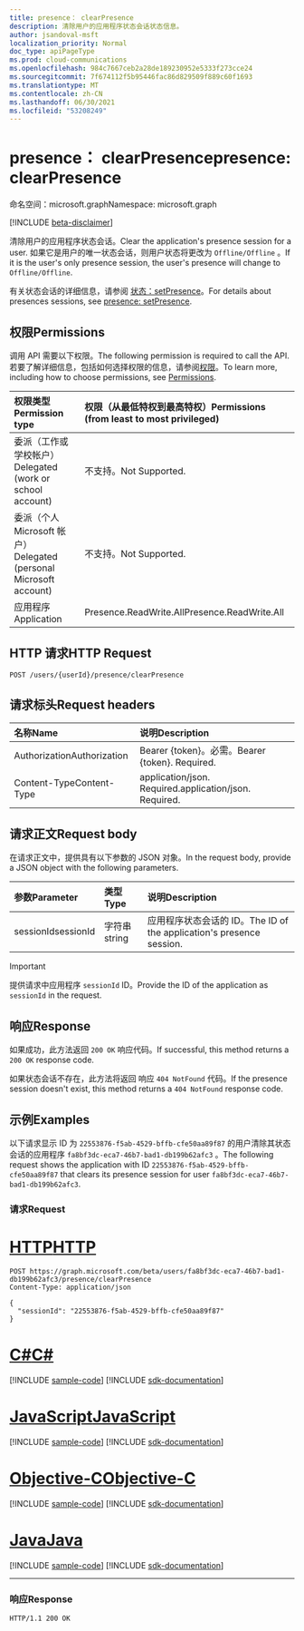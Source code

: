 ```yaml
---
title: presence： clearPresence
description: 清除用户的应用程序状态会话状态信息。
author: jsandoval-msft
localization_priority: Normal
doc_type: apiPageType
ms.prod: cloud-communications
ms.openlocfilehash: 984c7667ceb2a28de189230952e5333f273cce24
ms.sourcegitcommit: 7f674112f5b95446fac86d829509f889c60f1693
ms.translationtype: MT
ms.contentlocale: zh-CN
ms.lasthandoff: 06/30/2021
ms.locfileid: "53208249"
---
```

# <a name="presence-clearpresence"></a><span data-ttu-id="110be-103">presence： clearPresence</span><span class="sxs-lookup"><span data-stu-id="110be-103">presence: clearPresence</span></span>

<span data-ttu-id="110be-104">命名空间：microsoft.graph</span><span class="sxs-lookup"><span data-stu-id="110be-104">Namespace: microsoft.graph</span></span>

[!INCLUDE [beta-disclaimer](../../includes/beta-disclaimer.md)]

<span data-ttu-id="110be-105">清除用户的应用程序状态会话。</span><span class="sxs-lookup"><span data-stu-id="110be-105">Clear the application's presence session for a user.</span></span> <span data-ttu-id="110be-106">如果它是用户的唯一状态会话，则用户状态将更改为 `Offline/Offline` 。</span><span class="sxs-lookup"><span data-stu-id="110be-106">If it is the user's only presence session, the user's presence will change to `Offline/Offline`.</span></span>

<span data-ttu-id="110be-107">有关状态会话的详细信息，请参阅 [状态：setPresence](presence-setpresence.md#presence-sessions)。</span><span class="sxs-lookup"><span data-stu-id="110be-107">For details about presences sessions, see [presence: setPresence](presence-setpresence.md#presence-sessions).</span></span>

## <a name="permissions"></a><span data-ttu-id="110be-108">权限</span><span class="sxs-lookup"><span data-stu-id="110be-108">Permissions</span></span>
<span data-ttu-id="110be-109">调用 API 需要以下权限。</span><span class="sxs-lookup"><span data-stu-id="110be-109">The following permission is required to call the API.</span></span> <span data-ttu-id="110be-110">若要了解详细信息，包括如何选择权限的信息，请参阅[权限](/graph/permissions-reference)。</span><span class="sxs-lookup"><span data-stu-id="110be-110">To learn more, including how to choose permissions, see [Permissions](/graph/permissions-reference).</span></span>

| <span data-ttu-id="110be-111">权限类型</span><span class="sxs-lookup"><span data-stu-id="110be-111">Permission type</span></span>                        | <span data-ttu-id="110be-112">权限（从最低特权到最高特权）</span><span class="sxs-lookup"><span data-stu-id="110be-112">Permissions (from least to most privileged)</span></span> |
| :------------------------------------- | :------------------------------------------ |
| <span data-ttu-id="110be-113">委派（工作或学校帐户）</span><span class="sxs-lookup"><span data-stu-id="110be-113">Delegated (work or school account)</span></span>     | <span data-ttu-id="110be-114">不支持。</span><span class="sxs-lookup"><span data-stu-id="110be-114">Not Supported.</span></span>                              |
| <span data-ttu-id="110be-115">委派（个人 Microsoft 帐户）</span><span class="sxs-lookup"><span data-stu-id="110be-115">Delegated (personal Microsoft account)</span></span> | <span data-ttu-id="110be-116">不支持。</span><span class="sxs-lookup"><span data-stu-id="110be-116">Not Supported.</span></span>                              |
| <span data-ttu-id="110be-117">应用程序</span><span class="sxs-lookup"><span data-stu-id="110be-117">Application</span></span>                            | <span data-ttu-id="110be-118">Presence.ReadWrite.All</span><span class="sxs-lookup"><span data-stu-id="110be-118">Presence.ReadWrite.All</span></span>                      |

## <a name="http-request"></a><span data-ttu-id="110be-119">HTTP 请求</span><span class="sxs-lookup"><span data-stu-id="110be-119">HTTP Request</span></span>
<!-- { "blockType": "ignored" } -->
```http
POST /users/{userId}/presence/clearPresence
```

## <a name="request-headers"></a><span data-ttu-id="110be-120">请求标头</span><span class="sxs-lookup"><span data-stu-id="110be-120">Request headers</span></span>
| <span data-ttu-id="110be-121">名称</span><span class="sxs-lookup"><span data-stu-id="110be-121">Name</span></span>          | <span data-ttu-id="110be-122">说明</span><span class="sxs-lookup"><span data-stu-id="110be-122">Description</span></span>                 |
| :------------ | :-------------------------- |
| <span data-ttu-id="110be-123">Authorization</span><span class="sxs-lookup"><span data-stu-id="110be-123">Authorization</span></span> | <span data-ttu-id="110be-p103">Bearer {token}。必需。</span><span class="sxs-lookup"><span data-stu-id="110be-p103">Bearer {token}. Required.</span></span>   |
| <span data-ttu-id="110be-126">Content-Type</span><span class="sxs-lookup"><span data-stu-id="110be-126">Content-Type</span></span>  | <span data-ttu-id="110be-p104">application/json. Required.</span><span class="sxs-lookup"><span data-stu-id="110be-p104">application/json. Required.</span></span> |

## <a name="request-body"></a><span data-ttu-id="110be-129">请求正文</span><span class="sxs-lookup"><span data-stu-id="110be-129">Request body</span></span>

<span data-ttu-id="110be-130">在请求正文中，提供具有以下参数的 JSON 对象。</span><span class="sxs-lookup"><span data-stu-id="110be-130">In the request body, provide a JSON object with the following parameters.</span></span>

| <span data-ttu-id="110be-131">参数</span><span class="sxs-lookup"><span data-stu-id="110be-131">Parameter</span></span> | <span data-ttu-id="110be-132">类型</span><span class="sxs-lookup"><span data-stu-id="110be-132">Type</span></span>   | <span data-ttu-id="110be-133">说明</span><span class="sxs-lookup"><span data-stu-id="110be-133">Description</span></span>                                   |
| :-------- | :----- | :-------------------------------------------- |
| <span data-ttu-id="110be-134">sessionId</span><span class="sxs-lookup"><span data-stu-id="110be-134">sessionId</span></span> | <span data-ttu-id="110be-135">字符串</span><span class="sxs-lookup"><span data-stu-id="110be-135">string</span></span> | <span data-ttu-id="110be-136">应用程序状态会话的 ID。</span><span class="sxs-lookup"><span data-stu-id="110be-136">The ID of the application's presence session.</span></span> |


> [!IMPORTANT]
> 
> <span data-ttu-id="110be-137">提供请求中应用程序 `sessionId` ID。</span><span class="sxs-lookup"><span data-stu-id="110be-137">Provide the ID of the application as `sessionId` in the request.</span></span>

## <a name="response"></a><span data-ttu-id="110be-138">响应</span><span class="sxs-lookup"><span data-stu-id="110be-138">Response</span></span>
<span data-ttu-id="110be-139">如果成功，此方法返回 `200 OK` 响应代码。</span><span class="sxs-lookup"><span data-stu-id="110be-139">If successful, this method returns a `200 OK` response code.</span></span>

<span data-ttu-id="110be-140">如果状态会话不存在，此方法将返回 响应 `404 NotFound` 代码。</span><span class="sxs-lookup"><span data-stu-id="110be-140">If the presence session doesn't exist, this method returns a `404 NotFound` response code.</span></span>

## <a name="examples"></a><span data-ttu-id="110be-141">示例</span><span class="sxs-lookup"><span data-stu-id="110be-141">Examples</span></span>
<span data-ttu-id="110be-142">以下请求显示 ID 为 `22553876-f5ab-4529-bffb-cfe50aa89f87` 的用户清除其状态会话的应用程序 `fa8bf3dc-eca7-46b7-bad1-db199b62afc3` 。</span><span class="sxs-lookup"><span data-stu-id="110be-142">The following request shows the application with ID `22553876-f5ab-4529-bffb-cfe50aa89f87` that clears its presence session for user `fa8bf3dc-eca7-46b7-bad1-db199b62afc3`.</span></span>

### <a name="request"></a><span data-ttu-id="110be-143">请求</span><span class="sxs-lookup"><span data-stu-id="110be-143">Request</span></span>


# <a name="http"></a>[<span data-ttu-id="110be-144">HTTP</span><span class="sxs-lookup"><span data-stu-id="110be-144">HTTP</span></span>](#tab/http)
<!-- {
  "blockType": "request",
  "name": "clear--presence"
}-->

```msgraph-interactive
POST https://graph.microsoft.com/beta/users/fa8bf3dc-eca7-46b7-bad1-db199b62afc3/presence/clearPresence
Content-Type: application/json

{
  "sessionId": "22553876-f5ab-4529-bffb-cfe50aa89f87"
}
```
# <a name="c"></a>[<span data-ttu-id="110be-145">C#</span><span class="sxs-lookup"><span data-stu-id="110be-145">C#</span></span>](#tab/csharp)
[!INCLUDE [sample-code](../includes/snippets/csharp/clear--presence-csharp-snippets.md)]
[!INCLUDE [sdk-documentation](../includes/snippets/snippets-sdk-documentation-link.md)]

# <a name="javascript"></a>[<span data-ttu-id="110be-146">JavaScript</span><span class="sxs-lookup"><span data-stu-id="110be-146">JavaScript</span></span>](#tab/javascript)
[!INCLUDE [sample-code](../includes/snippets/javascript/clear--presence-javascript-snippets.md)]
[!INCLUDE [sdk-documentation](../includes/snippets/snippets-sdk-documentation-link.md)]

# <a name="objective-c"></a>[<span data-ttu-id="110be-147">Objective-C</span><span class="sxs-lookup"><span data-stu-id="110be-147">Objective-C</span></span>](#tab/objc)
[!INCLUDE [sample-code](../includes/snippets/objc/clear--presence-objc-snippets.md)]
[!INCLUDE [sdk-documentation](../includes/snippets/snippets-sdk-documentation-link.md)]

# <a name="java"></a>[<span data-ttu-id="110be-148">Java</span><span class="sxs-lookup"><span data-stu-id="110be-148">Java</span></span>](#tab/java)
[!INCLUDE [sample-code](../includes/snippets/java/clear--presence-java-snippets.md)]
[!INCLUDE [sdk-documentation](../includes/snippets/snippets-sdk-documentation-link.md)]

---


### <a name="response"></a><span data-ttu-id="110be-149">响应</span><span class="sxs-lookup"><span data-stu-id="110be-149">Response</span></span>

<!-- {
  "blockType": "response",
  "truncated": true
} -->
```http
HTTP/1.1 200 OK
```
